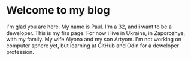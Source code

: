 # Welcome to my blog

I'm glad you are here. 
My name is Paul. I'm a 32, and i want to be a deweloper.
This is my firs page.
For now i live in Ukraine, in Zaporozhye, with my family.
My wife Alyona and my son Artyom.
I'm not working on computer sphere yet, but learning at GitHub and Odin for a deweloper profession.
